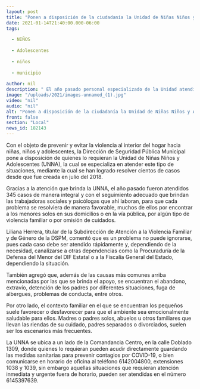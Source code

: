 ```yaml
---
layout: post
title: "Ponen a disposición de la ciudadanía la Unidad de Niñas Niños y Adolescentes del Municipio"
date: 2021-01-14T21:40:00.000-06:00
tags:
  
  - NIÑOS
  
  - Adolescentes
  
  - niños
  
  - municipio
  
author: nil
description: " El año pasado personal especializado de la Unidad atendió 345 casos"
image: "/uploads/2021/images-unnamed_(1).jpg"
video: "nil"
audio: "nil"
alt: "Ponen a disposición de la ciudadanía la Unidad de Niñas Niños y Adolescentes del Municipio"
front: false
section: "Local"
news_id: 182143
---
```


Con el objeto de prevenir y evitar la violencia al interior del hogar hacia niñas, niños y adolescentes, la Dirección de Seguridad Pública Municipal pone a disposición de quienes lo requieran la Unidad de Niñas Niños y Adolescentes (UNNA), la cual se especializa en atender este tipo de situaciones, mediante la cual se han logrado resolver cientos de casos desde que fue creada en julio del 2018.

Gracias a la atención que brinda la UNNA, el año pasado fueron atendidos 345 casos de manera integral y con el seguimiento adecuado que brindan las trabajadoras sociales y psicólogas que ahí laboran, para que cada problema se resolviera de manera favorable, muchos de ellos por encontrar a los menores solos en sus domicilios o en la vía pública, por algún tipo de violencia familiar o por omisión de cuidados.

Liliana Herrera, titular de la Subdirección de Atención a la Violencia Familiar y de Género de la DSPM, comentó que es un problema no puede ignorarse, pues cada caso debe ser atendido rápidamente y, dependiendo de la necesidad, canalizarse a otras dependencias como la Procuraduría de la Defensa del Menor del DIF Estatal o a la Fiscalía General del Estado, dependiendo la situación.

También agregó que, además de las causas más comunes arriba mencionadas por las que se brinda el apoyo, se encuentran el abandono, extravío, detención de los padres por diferentes situaciones, fuga de albergues, problemas de conducta, entre otros.

Por otro lado, el contexto familiar en el que se encuentran los pequeños suele favorecer o desfavorecer para que el ambiente sea emocionalmente saludable para ellos. Madres o padres solos, abuelos u otros familiares que llevan las riendas de su cuidado, padres separados o divorciados, suelen ser los escenarios más frecuentes.

La UNNA se ubica a un lado de la Comandancia Centro, en la calle Doblado 1309, donde quienes lo requieran pueden acudir directamente guardando las medidas sanitarias para prevenir contagios por COVID-19, o bien comunicarse en horario de oficina al teléfono 6142004800, extensiones 1038 y 1039, sin embargo aquellas situaciones que requieran atención inmediata y urgente fuera de horario, pueden ser atendidas en el número 6145397639.